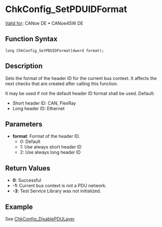 # ChkConfig_SetPDUIDFormat

[Valid for](../../../Shared/FeatureAvailability.md): CANoe DE • CANoe4SW DE

## Function Syntax

```plaintext
long ChkConfig_SetPDUIDFormat(dword format);
```

## Description

Sets the format of the header ID for the current bus context. It affects the next checks that are created after calling this function.

It may be used if not the default header ID format shall be used. Default:

- Short header ID: CAN, FlexRay
- Long header ID: Ethernet

## Parameters

- **format**: Format of the header ID.
  - 0: Default
  - 1: Use always short header ID
  - 2: Use always long header ID

## Return Values

- **0**: Successful
- **-1**: Current bus context is not a PDU network.
- **-3**: Test Service Library was not initialized.

## Example

See [ChkConfig_DisablePDULayer](CAPLfunctionChkConfigDisablePDULayer.md)
